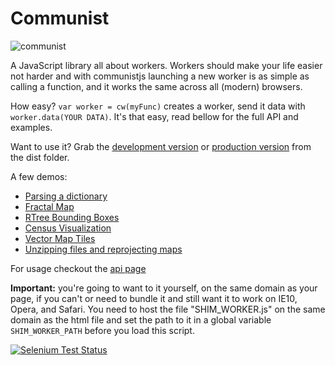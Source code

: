 Communist
==========
![communist](http://communistjs.com/logo.png)


A JavaScript library all about workers. Workers should make your life easier not harder and with communistjs launching a new worker is as simple as calling a function, and it works the same across all (modern) browsers.

How easy? `var worker = cw(myFunc)` creates a worker, send it data with `worker.data(YOUR DATA)`. It's that easy, read bellow for the full API and examples.

Want to use it? Grab the [development version](https://raw.github.com/calvinmetcalf/communist/master/dist/communist.js) or [production version](https://raw.github.com/calvinmetcalf/communist/master/dist/communist.min.js) from the dist folder. 

A few demos:

- [Parsing a dictionary](http://communistjs.com/website/dict/)
- [Fractal Map](http://communistjs.com/website/leaflet-fractal/)
- [RTree Bounding Boxes](http://leaflet-extras.github.io/RTree/examples/worker.html)
- [Census Visualization](http://data-otp.rhcloud.com/)
- [Vector Map Tiles](http://calvinmetcalf.github.io/vector-layers/)
- [Unzipping files and reprojecting maps](http://calvinmetcalf.github.io/shapefile-js/proj.html)

For usage checkout the <a id='api' href='API.md'>api page</a>

__Important:__ you're going to want to it yourself, on the same domain as your page, if you can't or need to bundle it  and still want it to work on IE10, Opera, and Safari. You need to host the file "SHIM_WORKER.js" on the same domain as the html file 
and set the path to it in a global variable `SHIM_WORKER_PATH` before you load this script.

[![Selenium Test Status](https://saucelabs.com/browser-matrix/calvinmetcalf.svg)](https://saucelabs.com/u/calvinmetcalf)

